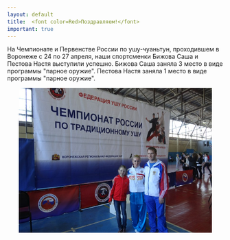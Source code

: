 ```yaml
---
layout: default
title:  <font color=Red>Поздравляем!</font>
important: true
---
```

На Чемпионате и Первенстве России по ушу-чуаньтун, проходившем в Воронеже с 24 по 27 апреля, наши спортсменки Бижова Саша и Пестова Настя выступили успешно.
Бижова Саша заняла 3 место в виде программы "парное оружие".
Пестова Настя заняла 1 место в виде программы "парное оружие".
<center><img src='/huabao/ren/Voronezh2014.jpg' width='450'></center>
